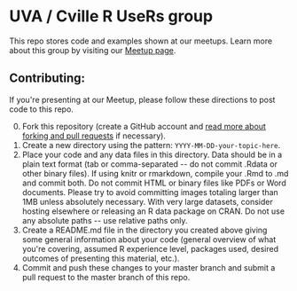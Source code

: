 # UVA / Cville R UseRs group

This repo stores code and examples shown at our meetups. Learn more about this group by visiting our [Meetup page](http://www.meetup.com/UVa-R-Users-Group/).

## Contributing:

If you're presenting at our Meetup, please follow these directions to post code to this repo.

0. Fork this repository (create a GitHub account and [read more about forking and pull requests](https://guides.github.com/activities/hello-world/) if necessary).
0. Create a new directory using the pattern: `YYYY-MM-DD-your-topic-here`.
0. Place your code and any data files in this directory. Data should be in a plain text format (tab or comma-separated -- do not commit .Rdata or other binary files). If using knitr or rmarkdown, compile your .Rmd to .md and commit both. Do not commit HTML or binary files like PDFs or Word documents. Please try to avoid committing images totaling larger than 1MB unless absolutely necessary. With very large datasets, consider hosting elsewhere or releasing an R data package on CRAN. Do not use any absolute paths -- use relative paths only.
0. Create a README.md file in the directory you created above giving some general information about your code (general overview of what you're covering, assumed R experience level, packages used, desired outcomes of presenting this material, etc.).
0. Commit and push these changes to your master branch and submit a pull request to the master branch of this repo.
